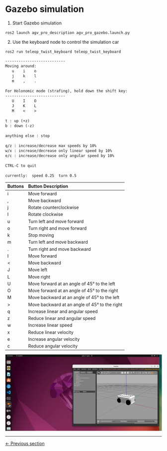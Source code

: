 # Gazebo simulation

1. Start Gazebo simulation

```
ros2 launch agv_pro_description agv_pro_gazebo.launch.py
```

2. Use the keyboard node to control the simulation car

```
ros2 run teleop_twist_keyboard teleop_twist_keyboard
```

```
---------------------------
Moving around:
   u    i    o
   j    k    l
   m    ,    .

For Holonomic mode (strafing), hold down the shift key:
---------------------------
   U    I    O
   J    K    L
   M    <    >

t : up (+z)
b : down (-z)

anything else : stop

q/z : increase/decrease max speeds by 10%
w/x : increase/decrease only linear speed by 10%
e/c : increase/decrease only angular speed by 10%

CTRL-C to quit

currently:	speed 0.25	turn 0.5 
```

| Buttons | Button Description |
| :--- | :----------------- |
| i | Move forward |
| , | Move backward |
| j | Rotate counterclockwise |
| l | Rotate clockwise |
| u | Turn left and move forward |
| o | Turn right and move forward |
| k | Stop moving |
| m | Turn left and move backward |
| . | Turn right and move backward |
| I | Move forward |
| < | Move backward |
| J | Move left |
| L | Move right |
| U | Move forward at an angle of 45° to the left |
| O | Move forward at an angle of 45° to the right |
| M | Move backward at an angle of 45° to the left |
| > | Move backward at an angle of 45° to the right |
| q | Increase linear and angular speed |
| z | Reduce linear and angular speed |
| w | Increase linear speed |
| x | Reduce linear velocity |
| e | Increase angular velocity |
| c | Reduce angular velocity |

![5](../../resources/6-SDKDevelopment/6.2/6.2.5/1.jpg)

---

[← Previous section](6.2.4-multi_control.md) 
